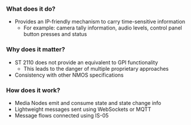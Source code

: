 ### What does it do?

- Provides an IP-friendly mechanism to carry time-sensitive information
  - For example: camera tally information, audio levels, control panel button presses and status

### Why does it matter?

- ST 2110 does not provide an equivalent to GPI functionality
  - This leads to the danger of multiple proprietary approaches
- Consistency with other NMOS specifications

### How does it work?

- Media Nodes emit and consume state and state change info
- Lightweight messages sent using WebSockets or MQTT
- Message flows connected using IS-05

